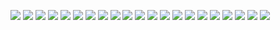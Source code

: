 ![](https://raw.githubusercontent.com/zhangshanhai/readthis-web/master/img/1.JPG)
![](https://raw.githubusercontent.com/zhangshanhai/readthis-web/master/img/2.JPG)
![](https://raw.githubusercontent.com/zhangshanhai/readthis-web/master/img/3.JPG)
![](https://raw.githubusercontent.com/zhangshanhai/readthis-web/master/img/4.JPG)
![](https://raw.githubusercontent.com/zhangshanhai/readthis-web/master/img/5.JPG)
![](https://raw.githubusercontent.com/zhangshanhai/readthis-web/master/img/6.JPG)
![](https://raw.githubusercontent.com/zhangshanhai/readthis-web/master/img/7.JPG)
![](https://raw.githubusercontent.com/zhangshanhai/readthis-web/master/img/7.2.JPG)
![](https://raw.githubusercontent.com/zhangshanhai/readthis-web/master/img/8.JPG)
![](https://raw.githubusercontent.com/zhangshanhai/readthis-web/master/img/9.JPG)
![](https://raw.githubusercontent.com/zhangshanhai/readthis-web/master/img/10.JPG)
![](https://raw.githubusercontent.com/zhangshanhai/readthis-web/master/img/11.JPG)
![](https://raw.githubusercontent.com/zhangshanhai/readthis-web/master/img/12.JPG)
![](https://raw.githubusercontent.com/zhangshanhai/readthis-web/master/img/13.JPG)
![](https://raw.githubusercontent.com/zhangshanhai/readthis-web/master/img/14.JPG)
![](https://raw.githubusercontent.com/zhangshanhai/readthis-web/master/img/15.JPG)
![](https://raw.githubusercontent.com/zhangshanhai/readthis-web/master/img/16.JPG)
![](https://raw.githubusercontent.com/zhangshanhai/readthis-web/master/img/17.JPG)
![](https://raw.githubusercontent.com/zhangshanhai/readthis-web/master/img/18.JPG)
![](https://raw.githubusercontent.com/zhangshanhai/readthis-web/master/img/19.JPG)
![](https://raw.githubusercontent.com/zhangshanhai/readthis-web/master/img/20.JPG)
